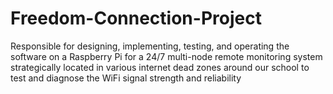 # Freedom-Connection-Project
Responsible for designing, implementing, testing, and operating the software on a Raspberry Pi for a 24/7 multi-node remote monitoring system strategically located in various internet dead zones around our school to test and diagnose the WiFi signal strength and reliability
